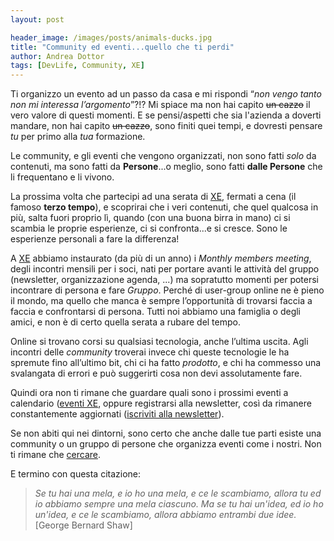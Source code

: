 ```yaml
---
layout: post

header_image: /images/posts/animals-ducks.jpg
title: "Community ed eventi...quello che ti perdi"
author: Andrea Dottor
tags: [DevLife, Community, XE]
---
```


Ti organizzo un evento ad un passo da casa e mi rispondi “*non vengo tanto non mi interessa l’argomento*”?!? Mi spiace ma non hai capito ~~un cazzo~~ il vero valore di questi momenti.
E se pensi/aspetti che sia l'azienda a doverti mandare, non hai capito ~~un cazzo~~, sono finiti quei tempi, e dovresti pensare *tu* per primo alla *tua* formazione.

Le community, e gli eventi che vengono organizzati, non sono fatti *solo* da contenuti, ma sono fatti da **Persone**...o meglio, sono fatti **dalle Persone** che li frequentano e li vivono.

La prossima volta che partecipi ad una serata di [XE](https://www.xedotnet.org), fermati a cena (il famoso **terzo tempo**), e scoprirai che i veri contenuti, che quel qualcosa in più, salta fuori proprio lì, quando (con una buona birra in mano) ci si scambia le proprie esperienze, ci si confronta...e si cresce. Sono le esperienze personali a fare la differenza!

A [XE](https://www.xedotnet.org/) abbiamo instaurato (da più di un anno) i *Monthly members meeting*, degli incontri mensili per i soci, nati per portare avanti le attività del gruppo (newsletter, organizzazione agenda, ...) ma sopratutto momenti per potersi incontrare di persona e fare *Gruppo*. Perché di user-group online ne è pieno il mondo, ma quello che manca è sempre l’opportunità di trovarsi faccia a faccia e confrontarsi di persona. Tutti noi abbiamo una famiglia o degli amici, e non è di certo quella serata a rubare del tempo.

Online si trovano corsi su qualsiasi tecnologia, anche l’ultima uscita. Agli incontri delle *community* troverai invece chi queste tecnologie le ha spremute fino all’ultimo bit, chi ci ha fatto *prodotto*, e chi ha commesso una svalangata di errori e può suggerirti cosa non devi assolutamente fare.

Quindi ora non ti rimane che guardare quali sono i prossimi eventi a calendario ([eventi XE](https://www.xedotnet.org/eventi/), oppure registrarsi alla newsletter, così da rimanere constantemente aggiornati ([iscriviti alla newsletter](https://www.xedotnet.org/#newsletter)).

Se non abiti qui nei dintorni, sono certo che anche dalle tue parti esiste una community o un gruppo di persone che organizza eventi come i nostri. Non ti rimane che [cercare](https://www.google.it/).

E termino con questa citazione:

>*Se tu hai una mela, e io ho una mela, e ce le scambiamo, allora tu ed io abbiamo sempre una mela ciascuno. Ma se tu hai un'idea, ed io ho un'idea, e ce le scambiamo, allora abbiamo entrambi due idee.* <br />[George Bernard Shaw]

